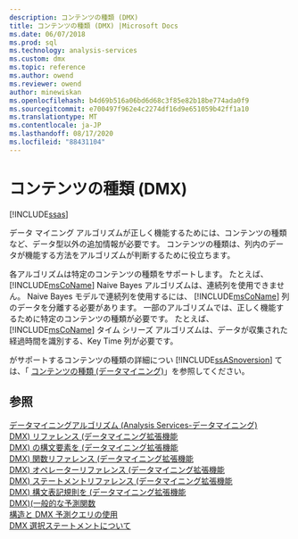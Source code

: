 ```yaml
---
description: コンテンツの種類 (DMX)
title: コンテンツの種類 (DMX) |Microsoft Docs
ms.date: 06/07/2018
ms.prod: sql
ms.technology: analysis-services
ms.custom: dmx
ms.topic: reference
ms.author: owend
ms.reviewer: owend
author: minewiskan
ms.openlocfilehash: b4d69b516a06bd6d68c3f85e82b18be774ada0f9
ms.sourcegitcommit: e700497f962e4c2274df16d9e651059b42ff1a10
ms.translationtype: MT
ms.contentlocale: ja-JP
ms.lasthandoff: 08/17/2020
ms.locfileid: "88431104"
---
```

# <a name="content-types-dmx"></a>コンテンツの種類 (DMX)
[!INCLUDE[ssas](../includes/applies-to-version/ssas.md)]

  データ マイニング アルゴリズムが正しく機能するためには、コンテンツの種類など、データ型以外の追加情報が必要です。 コンテンツの種類は、列内のデータが機能する方法をアルゴリズムが判断するために役立ちます。  
  
 各アルゴリズムは特定のコンテンツの種類をサポートします。 たとえば、[!INCLUDE[msCoName](../includes/msconame-md.md)] Naive Bayes アルゴリズムは、連続列を使用できません。 Naive Bayes モデルで連続列を使用するには、 [!INCLUDE[msCoName](../includes/msconame-md.md)] 列のデータを分離する必要があります。 一部のアルゴリズムでは、正しく機能するために特定のコンテンツの種類が必要です。 たとえば、[!INCLUDE[msCoName](../includes/msconame-md.md)] タイム シリーズ アルゴリズムは、データが収集された経過時間を識別する、Key Time 列が必要です。  
  
 がサポートするコンテンツの種類の詳細につい [!INCLUDE[ssASnoversion](../includes/ssasnoversion-md.md)] ては、「 [コンテンツの種類 &#40;データマイニング&#41;](https://docs.microsoft.com/analysis-services/data-mining/content-types-data-mining)」を参照してください。  
  
## <a name="see-also"></a>参照  
 [データマイニングアルゴリズム &#40;Analysis Services-データマイニング&#41;](https://docs.microsoft.com/analysis-services/data-mining/data-mining-algorithms-analysis-services-data-mining)   
 [DMX&#41; リファレンス &#40;データマイニング拡張機能](../dmx/data-mining-extensions-dmx-reference.md)   
 [DMX&#41; の構文要素を &#40;データマイニング拡張機能](../dmx/data-mining-extensions-dmx-syntax-elements.md)   
 [DMX&#41; 関数リファレンス &#40;データマイニング拡張機能](../dmx/data-mining-extensions-dmx-function-reference.md)   
 [DMX&#41; オペレーターリファレンス &#40;データマイニング拡張機能](../dmx/data-mining-extensions-dmx-operator-reference.md)   
 [DMX&#41; ステートメントリファレンス &#40;データマイニング拡張機能](../dmx/data-mining-extensions-dmx-statements.md)   
 [DMX&#41; 構文表記規則を &#40;データマイニング拡張機能](../dmx/data-mining-extensions-dmx-syntax-conventions.md)   
 [DMX&#41;&#40;一般的な予測関数 ](../dmx/general-prediction-functions-dmx.md)   
 [構造と DMX 予測クエリの使用](../dmx/structure-and-usage-of-dmx-prediction-queries.md)   
 [DMX 選択ステートメントについて](../dmx/understanding-the-dmx-select-statement.md)  
  
  
